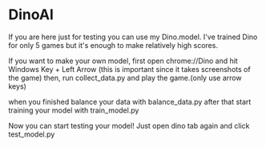 # DinoAI

If you are here just for testing you can use my Dino.model. I've trained Dino for only 5 games but it's enough to make relatively high scores.

If you want to make your own model, first open chrome://Dino and hit Windows Key + Left Arrow (this is important since it takes screenshots of the game) then, run collect_data.py and play the game.(only use arrow keys)

when you finished balance your data with balance_data.py after that start training your model with train_model.py

Now you can start testing your model! Just open dino tab again and click test_model.py
